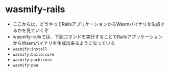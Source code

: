 # wasmify-rails

* ここからは、どうやってRailsアプリケーションからWasmバイナリを生成するかを見ていくぞ
* wasmify-railsでは、下記コマンドを実行することでRailsアプリケーションからWasmバイナリを生成出来るようになっている
* `wasmify:install`
* `wasmify:build:core`
* `wasmify:pack:core`
* `wasmify:pwa`

